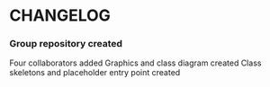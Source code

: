 # CHANGELOG

### Group repository created
Four collaborators added
Graphics and class diagram created
Class skeletons and placeholder entry point created
